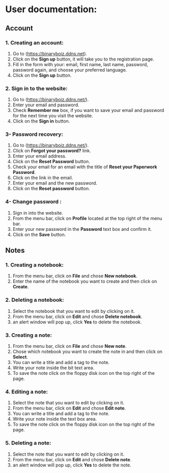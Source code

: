 # User documentation:

## Account

### 1. Creating an account:
   1. Go to (https://binaryboiz.ddns.net).
   2. Click on the **Sign up** button, it will take you to the registration page.
   3. Fill in the form with your: email, first name, last name, password, password again, and choose your preferred language.
   4. Click on the **Sign up** button. 
  
### 2. Sign in to the website:
   1. Go to (https://binaryboiz.ddns.net/).
   2. Enter your email and password.
   3. Check **Remember me** box, if you want to save your email and password for the next time you visit the website.
   4. Click on the **Sign in** button.
  
### 3- Password recovery:
   1. Go to (https://binaryboiz.ddns.net/).
   2. Click on **Forgot your password?** link.
   3. Enter your email address.
   4. Click on the **Reset Password** button.
   5. Check your email for an email with the title of **Reset your Paperwork Password**.
   6. Click on the link in the email.
   7. Enter your email and the new password.
   8. Click on the **Reset password** button.
  
### 4- Change password :
   1. Sign in into the website.
   2. From the menu bar, click on **Profile** located at the top right of the menu bar.
   3. Enter your new password in the **Password** text box and confirm it.
   4. Click on the **Save** button.

## Notes

### 1. Creating a notebook:
   1. From the menu bar, click on **File** and chose **New notebook**.
   2. Enter the name of the notebook you want to create and then click on **Create**.  
   
### 2. Deleting a notebook:
   1. Select the notebook that you want to edit by clicking on it.
   2. From the menu bar, click on **Edit** and chose **Delete notebook**.
   3. an alert window will pop up, click **Yes** to delete the notebook.

### 3. Creating a note:
   1. From the menu bar, click on **File** and chose **New note**.
   2. Chose which notebook you want to create the note in and then click on **Select**.
   3. You can write a title and add a tag to the note.
   4. Write your note inside the bit text area.
   5. To save the note click on the floppy disk icon on the top right of the page. 

### 4. Editing a note:
   1. Select the note that you want to edit by clicking on it.
   2. From the menu bar, click on **Edit** and chose **Edit note**.
   3. You can write a title and add a tag to the note.
   4. Write your note inside the text box area.
   5. To save the note click on the floppy disk icon on the top right of the page.
   
### 5. Deleting a note:
   1. Select the note that you want to edit by clicking on it.
   2. From the menu bar, click on **Edit** and chose **Delete note**.
   3. an alert window will pop up, click **Yes** to delete the note.


